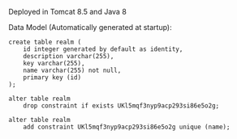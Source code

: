 
Deployed in Tomcat 8.5 and Java 8


Data Model (Automatically generated at startup):

    create table realm (
        id integer generated by default as identity,
        description varchar(255),
        key varchar(255),
        name varchar(255) not null,
        primary key (id)
    );

    alter table realm 
        drop constraint if exists UKl5mqf3nyp9acp293si86e5o2g;
    
    alter table realm 
        add constraint UKl5mqf3nyp9acp293si86e5o2g unique (name);
